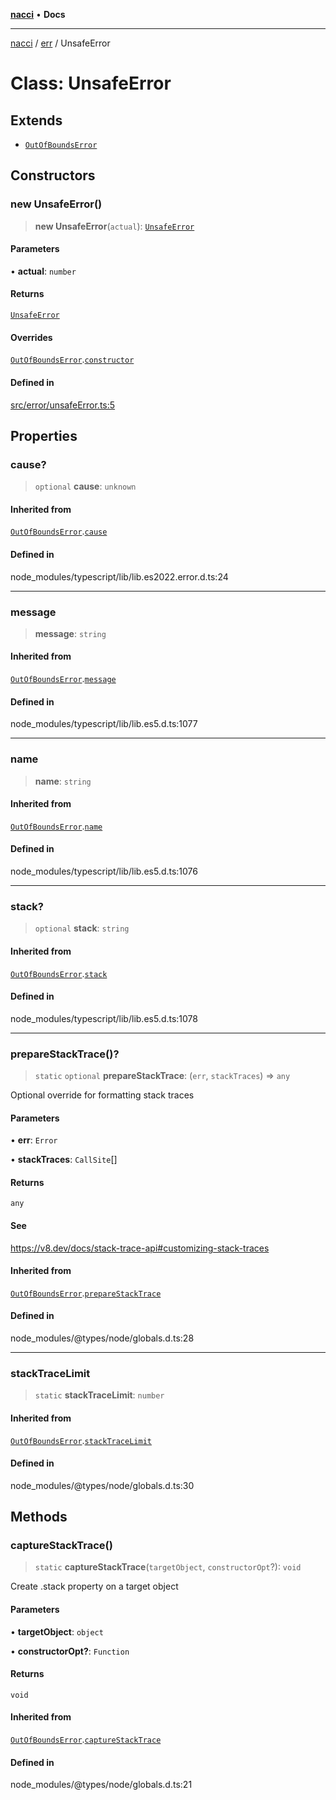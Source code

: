 [**nacci**](../../../README.md) • **Docs**

***

[nacci](../../../README.md) / [err](../README.md) / UnsafeError

# Class: UnsafeError

## Extends

- [`OutOfBoundsError`](OutOfBoundsError.md)

## Constructors

### new UnsafeError()

> **new UnsafeError**(`actual`): [`UnsafeError`](UnsafeError.md)

#### Parameters

• **actual**: `number`

#### Returns

[`UnsafeError`](UnsafeError.md)

#### Overrides

[`OutOfBoundsError`](OutOfBoundsError.md).[`constructor`](OutOfBoundsError.md#constructors)

#### Defined in

[src/error/unsafeError.ts:5](https://github.com/havelessbemore/nacci/blob/0e5a21e6c43aeb5913f37277f73a4fdd947434aa/src/error/unsafeError.ts#L5)

## Properties

### cause?

> `optional` **cause**: `unknown`

#### Inherited from

[`OutOfBoundsError`](OutOfBoundsError.md).[`cause`](OutOfBoundsError.md#cause)

#### Defined in

node\_modules/typescript/lib/lib.es2022.error.d.ts:24

***

### message

> **message**: `string`

#### Inherited from

[`OutOfBoundsError`](OutOfBoundsError.md).[`message`](OutOfBoundsError.md#message)

#### Defined in

node\_modules/typescript/lib/lib.es5.d.ts:1077

***

### name

> **name**: `string`

#### Inherited from

[`OutOfBoundsError`](OutOfBoundsError.md).[`name`](OutOfBoundsError.md#name)

#### Defined in

node\_modules/typescript/lib/lib.es5.d.ts:1076

***

### stack?

> `optional` **stack**: `string`

#### Inherited from

[`OutOfBoundsError`](OutOfBoundsError.md).[`stack`](OutOfBoundsError.md#stack)

#### Defined in

node\_modules/typescript/lib/lib.es5.d.ts:1078

***

### prepareStackTrace()?

> `static` `optional` **prepareStackTrace**: (`err`, `stackTraces`) => `any`

Optional override for formatting stack traces

#### Parameters

• **err**: `Error`

• **stackTraces**: `CallSite`[]

#### Returns

`any`

#### See

https://v8.dev/docs/stack-trace-api#customizing-stack-traces

#### Inherited from

[`OutOfBoundsError`](OutOfBoundsError.md).[`prepareStackTrace`](OutOfBoundsError.md#preparestacktrace)

#### Defined in

node\_modules/@types/node/globals.d.ts:28

***

### stackTraceLimit

> `static` **stackTraceLimit**: `number`

#### Inherited from

[`OutOfBoundsError`](OutOfBoundsError.md).[`stackTraceLimit`](OutOfBoundsError.md#stacktracelimit)

#### Defined in

node\_modules/@types/node/globals.d.ts:30

## Methods

### captureStackTrace()

> `static` **captureStackTrace**(`targetObject`, `constructorOpt`?): `void`

Create .stack property on a target object

#### Parameters

• **targetObject**: `object`

• **constructorOpt?**: `Function`

#### Returns

`void`

#### Inherited from

[`OutOfBoundsError`](OutOfBoundsError.md).[`captureStackTrace`](OutOfBoundsError.md#capturestacktrace)

#### Defined in

node\_modules/@types/node/globals.d.ts:21

